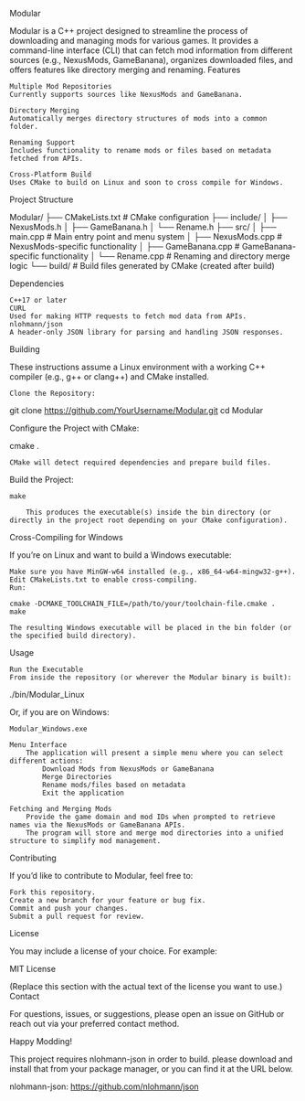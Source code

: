 Modular

Modular is a C++ project designed to streamline the process of downloading and managing mods for various games. It provides a command-line interface (CLI) that can fetch mod information from different sources (e.g., NexusMods, GameBanana), organizes downloaded files, and offers features like directory merging and renaming.
Features

    Multiple Mod Repositories
    Currently supports sources like NexusMods and GameBanana.

    Directory Merging
    Automatically merges directory structures of mods into a common folder.

    Renaming Support
    Includes functionality to rename mods or files based on metadata fetched from APIs.

    Cross-Platform Build
    Uses CMake to build on Linux and soon to cross compile for Windows.

Project Structure

Modular/
├── CMakeLists.txt        # CMake configuration
├── include/
│   ├── NexusMods.h
│   ├── GameBanana.h
│   └── Rename.h
├── src/
│   ├── main.cpp          # Main entry point and menu system
│   ├── NexusMods.cpp     # NexusMods-specific functionality
│   ├── GameBanana.cpp    # GameBanana-specific functionality
│   └── Rename.cpp        # Renaming and directory merge logic
└── build/                # Build files generated by CMake (created after build)

Dependencies

    C++17 or later
    CURL
    Used for making HTTP requests to fetch mod data from APIs.
    nlohmann/json
    A header-only JSON library for parsing and handling JSON responses.

Building

These instructions assume a Linux environment with a working C++ compiler (e.g., g++ or clang++) and CMake installed.

    Clone the Repository:

git clone https://github.com/YourUsername/Modular.git
cd Modular

Configure the Project with CMake:

cmake .

    CMake will detect required dependencies and prepare build files.

Build the Project:

    make

        This produces the executable(s) inside the bin directory (or directly in the project root depending on your CMake configuration).

Cross-Compiling for Windows

If you’re on Linux and want to build a Windows executable:

    Make sure you have MinGW-w64 installed (e.g., x86_64-w64-mingw32-g++).
    Edit CMakeLists.txt to enable cross-compiling.
    Run:

    cmake -DCMAKE_TOOLCHAIN_FILE=/path/to/your/toolchain-file.cmake .
    make

    The resulting Windows executable will be placed in the bin folder (or the specified build directory).

Usage

    Run the Executable
    From inside the repository (or wherever the Modular binary is built):

./bin/Modular_Linux

Or, if you are on Windows:

    Modular_Windows.exe

    Menu Interface
        The application will present a simple menu where you can select different actions:
            Download Mods from NexusMods or GameBanana
            Merge Directories
            Rename mods/files based on metadata
            Exit the application

    Fetching and Merging Mods
        Provide the game domain and mod IDs when prompted to retrieve names via the NexusMods or GameBanana APIs.
        The program will store and merge mod directories into a unified structure to simplify mod management.

Contributing

If you’d like to contribute to Modular, feel free to:

    Fork this repository.
    Create a new branch for your feature or bug fix.
    Commit and push your changes.
    Submit a pull request for review.

License

You may include a license of your choice. For example:

MIT License

(Replace this section with the actual text of the license you want to use.)
Contact

For questions, issues, or suggestions, please open an issue on GitHub or reach out via your preferred contact method.

Happy Modding!



This project requires nlohmann-json in order to build. please download and install that from your package manager, or you can find it at the URL below.

nlohmann-json: https://github.com/nlohmann/json

